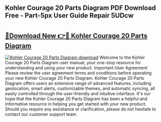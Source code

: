 ## Kohler Courage 20 Parts Diagram PDF Download Free - Part-5px User Guide Repair 5UDcw

# <h2><a href="http://dflu3vl.blite.top/?on=Kohler+Courage+20+Parts+Diagram">🔗Download New 👉🔴 Kohler Courage 20 Parts Diagram</a></h2>

[![Kohler Courage 20 Parts Diagram download](https://i.imgur.com/lujVjoI.png)](http://dflu3vl.blite.top/?on=Kohler+Courage+20+Parts+Diagram)
Welcome to the Kohler Courage 20 Parts Diagram user manual, your one-stop resource for understanding and using your new product. Important User Agreement Please review the user agreement terms and conditions before operating your new Kohler Courage 20 Parts Diagram. Kohler Courage 20 Parts Diagram offers users an extensive range of advanced features, including geolocation, smart alerts, customizable themes, and automatic syncing, all easily controlled through the user-friendly and intuitive interface. It's our hope that the Kohler Courage 20 Parts Diagram has been a helpful and informative resource in helping you get started with your new product. Should you require any assistance or clarification, please do not hesitate to contact our customer support team.
